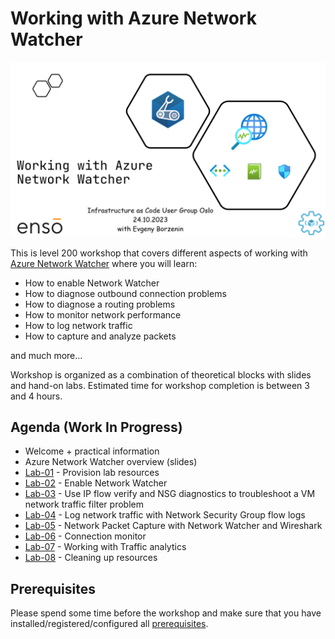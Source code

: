 # Working with Azure Network Watcher

![logo](assets/images/logo.png)

This is level 200 workshop that covers different aspects of working with [Azure Network Watcher](https://learn.microsoft.com/en-us/azure/network-watcher/network-watcher-monitoring-overview) where you will learn:

- How to enable Network Watcher
- How to diagnose outbound connection problems
- How to diagnose a routing problems
- How to monitor network performance
- How to log network traffic
- How to capture and analyze packets

and much more...

Workshop is organized as a combination of theoretical blocks with slides and hand-on labs. Estimated time for workshop completion is between 3 and 4 hours.

## Agenda (Work In Progress)

- Welcome + practical information
- Azure Network Watcher overview (slides)
- [Lab-01](labs/lab-01/index.md) - Provision lab resources
- [Lab-02](labs/lab-02/index.md) - Enable Network Watcher
- [Lab-03](labs/lab-03/index.md) - Use IP flow verify and NSG diagnostics to troubleshoot a VM network traffic filter problem
- [Lab-04](labs/lab-04/index.md) - Log network traffic with Network Security Group flow logs
- [Lab-05](labs/lab-05/index.md) - Network Packet Capture with Network Watcher and Wireshark
- [Lab-06](labs/lab-06/index.md) - Connection monitor
- [Lab-07](labs/lab-07/index.md) - Working with Traffic analytics
- [Lab-08](labs/lab-08/index.md) - Cleaning up resources

## Prerequisites

Please spend some time before the workshop and make sure that you have installed/registered/configured all [prerequisites](./prerequisites.md).